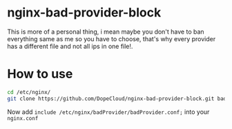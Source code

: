 # nginx-bad-provider-block
This is more of a personal thing, i mean maybe you don't have to ban everything same as me so you have to choose, that's why every provider has a different file and not all ips in one file!.

# How to use

```bash
cd /etc/nginx/
git clone https://github.com/DopeCloud/nginx-bad-provider-block.git badProvider
```
Now add `include /etc/nginx/badProvider/badProvider.conf;` into your `nginx.conf`

